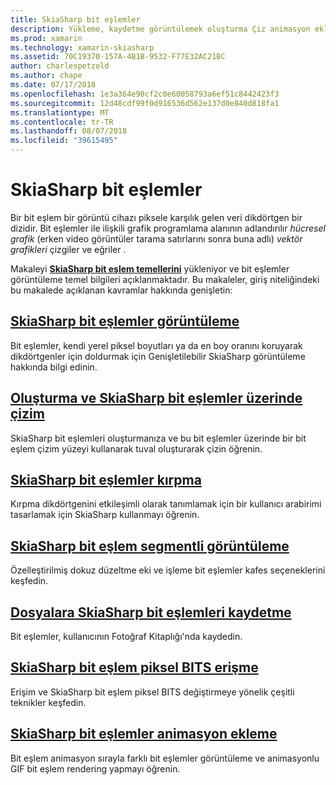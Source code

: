 ```yaml
---
title: SkiaSharp bit eşlemler
description: Yükleme, kaydetme görüntülemek oluşturma Çiz animasyon ekleme ve SkiaSharp bit eşlem bitleri erişim öğrenin.
ms.prod: xamarin
ms.technology: xamarin-skiasharp
ms.assetid: 70C19370-157A-4B1B-9532-F77E32AC21BC
author: charlespetzold
ms.author: chape
ms.date: 07/17/2018
ms.openlocfilehash: 1e3a364e90cf2c0e60058793a6ef51c8442423f3
ms.sourcegitcommit: 12d48cdf99f0d916536d562e137d0e840d818fa1
ms.translationtype: MT
ms.contentlocale: tr-TR
ms.lasthandoff: 08/07/2018
ms.locfileid: "39615495"
---
```

# <a name="skiasharp-bitmaps"></a>SkiaSharp bit eşlemler

Bir bit eşlem bir görüntü cihazı piksele karşılık gelen veri dikdörtgen bir dizidir. Bit eşlemler ile ilişkili grafik programlama alanının adlandırılır _hücresel grafik_ (erken video görüntüler tarama satırlarını sonra buna adlı) _vektör grafikleri_ çizgiler ve eğriler . 

Makaleyi **[SkiaSharp bit eşlem temellerini](../basics/bitmaps.md)** yükleniyor ve bit eşlemler görüntüleme temel bilgileri açıklanmaktadır. Bu makaleler, giriş niteliğindeki bu makalede açıklanan kavramlar hakkında genişletin:

## <a name="displaying-skiasharp-bitmapsdisplayingmd"></a>[SkiaSharp bit eşlemler görüntüleme](displaying.md)

Bit eşlemler, kendi yerel piksel boyutları ya da en boy oranını koruyarak dikdörtgenler için doldurmak için Genişletilebilir SkiaSharp görüntüleme hakkında bilgi edinin.

## <a name="creating-and-drawing-on-skiasharp-bitmapsdrawingmd"></a>[Oluşturma ve SkiaSharp bit eşlemler üzerinde çizim](drawing.md)

SkiaSharp bit eşlemleri oluşturmanıza ve bu bit eşlemler üzerinde bir bit eşlem çizim yüzeyi kullanarak tuval oluşturarak çizin öğrenin.

## <a name="cropping-skiasharp-bitmapscroppingmd"></a>[SkiaSharp bit eşlemler kırpma](cropping.md)

Kırpma dikdörtgenini etkileşimli olarak tanımlamak için bir kullanıcı arabirimi tasarlamak için SkiaSharp kullanmayı öğrenin.

## <a name="segmented-display-of-skiasharp-bitmapssegmentedmd"></a>[SkiaSharp bit eşlem segmentli görüntüleme](segmented.md)

Özelleştirilmiş dokuz düzeltme eki ve işleme bit eşlemler kafes seçeneklerini keşfedin.

## <a name="saving-skiasharp-bitmaps-to-filessavingmd"></a>[Dosyalara SkiaSharp bit eşlemleri kaydetme](saving.md)

Bit eşlemler, kullanıcının Fotoğraf Kitaplığı'nda kaydedin.

## <a name="accessing-skiasharp-bitmap-pixel-bitspixel-bitsmd"></a>[SkiaSharp bit eşlem piksel BITS erişme](pixel-bits.md)

Erişim ve SkiaSharp bit eşlem piksel BITS değiştirmeye yönelik çeşitli teknikler keşfedin.

## <a name="animating-skiasharp-bitmapsanimatingmd"></a>[SkiaSharp bit eşlemler animasyon ekleme](animating.md)

Bit eşlem animasyon sırayla farklı bit eşlemler görüntüleme ve animasyonlu GIF bit eşlem rendering yapmayı öğrenin.
